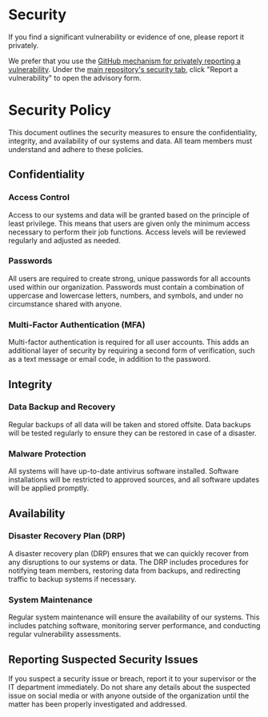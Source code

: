 # Security

If you find a significant vulnerability or evidence of one, please report it privately.

We prefer that you use the [GitHub mechanism for privately reporting a vulnerability](https://docs.github.com/en/code-security/security-advisories/guidance-on-reporting-and-writing/privately-reporting-a-security-vulnerability#privately-reporting-a-security-vulnerability). Under the
[main repository's security tab](https://github.com/youngsecurity/containment-field/security), click "Report a vulnerability" to open the advisory form.

# Security Policy

This document outlines the security measures to ensure the confidentiality, integrity, and availability of our systems and data. All team members must understand and adhere to these policies.

## Confidentiality

### Access Control

Access to our systems and data will be granted based on the principle of least privilege. This means that users are given only the minimum access necessary to perform their job functions. Access levels will be reviewed regularly and adjusted as needed.

### Passwords

All users are required to create strong, unique passwords for all accounts used within our organization. Passwords must contain a combination of uppercase and lowercase letters, numbers, and symbols, and under no circumstance shared with anyone.

### Multi-Factor Authentication (MFA)

Multi-factor authentication is required for all user accounts. This adds an additional layer of security by requiring a second form of verification, such as a text message or email code, in addition to the password.

## Integrity

### Data Backup and Recovery

Regular backups of all data will be taken and stored offsite. Data backups will be tested regularly to ensure they can be restored in case of a disaster.

### Malware Protection

All systems will have up-to-date antivirus software installed. Software installations will be restricted to approved sources, and all software updates will be applied promptly.

## Availability

### Disaster Recovery Plan (DRP)

A disaster recovery plan (DRP) ensures that we can quickly recover from any disruptions to our systems or data. The DRP includes procedures for notifying team members, restoring data from backups, and redirecting traffic to backup systems if necessary.

### System Maintenance

Regular system maintenance will ensure the availability of our systems. This includes patching software, monitoring server performance, and conducting regular vulnerability assessments.

## Reporting Suspected Security Issues

If you suspect a security issue or breach, report it to your supervisor or the IT department immediately. Do not share any details about the suspected issue on social media or with anyone outside of the organization until the matter has been properly investigated and addressed.
